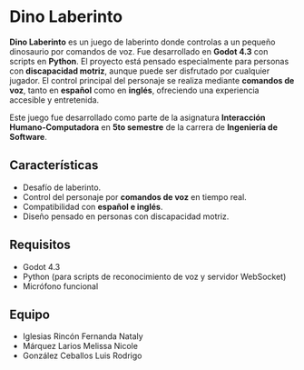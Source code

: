 # Dino Laberinto

**Dino Laberinto** es un juego de laberinto donde controlas a un pequeño dinosaurio por comandos de voz. Fue desarrollado en **Godot 4.3** con scripts en **Python**. El proyecto está pensado especialmente para
personas con **discapacidad motriz**, aunque puede ser disfrutado por cualquier jugador. El control principal del personaje se realiza mediante **comandos de voz**, tanto en **español** como en **inglés**,
ofreciendo una experiencia accesible y entretenida.  

Este juego fue desarrollado como parte de la asignatura **Interacción Humano-Computadora** en **5to semestre** de la carrera de **Ingeniería de Software**.

## Características
- Desafío de laberinto.
- Control del personaje por **comandos de voz** en tiempo real.
- Compatibilidad con **español e inglés**.
- Diseño pensado en personas con discapacidad motriz.

## Requisitos
- Godot 4.3
- Python (para scripts de reconocimiento de voz y servidor WebSocket)
- Micrófono funcional

## Equipo
- Iglesias Rincón Fernanda Nataly
- Márquez Larios Melissa Nicole
- González Ceballos Luis Rodrigo
